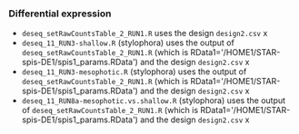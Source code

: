 ### Differential expression 
- `deseq_setRawCountsTable_2_RUN1.R` uses the design `design2.csv`             x
- `deseq_11_RUN3-shallow.R` (stylophora) uses the output of `deseq_setRawCountsTable_2_RUN1.R` (which is RData1='/HOME1/STAR-spis-DE1/spis1_params.RData') and the design `design2.csv`     x
- `deseq_11_RUN3-mesophotic.R` (stylophora) uses the output of `deseq_setRawCountsTable_2_RUN1.R` (which is RData1='/HOME1/STAR-spis-DE1/spis1_params.RData') and the design `design2.csv`     x
- `deseq_11_RUN8a-mesophotic.vs.shallow.R` (stylophora) uses the output of `deseq_setRawCountsTable_2_RUN1.R` (which is RData1='/HOME1/STAR-spis-DE1/spis1_params.RData') and the design `design2.csv`     x
